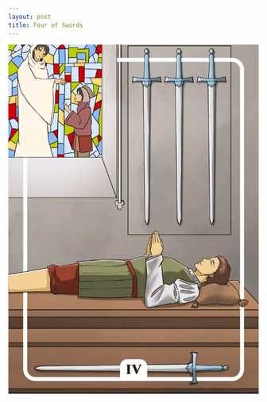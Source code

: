 ```yaml
---
layout: post
title: Four of Swords
---
```


![](../images/Four-of-Swords-Tarot-Card-Meaning-732x1024.webp)
